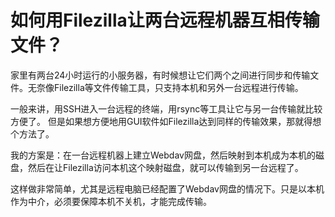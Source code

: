 # 如何用Filezilla让两台远程机器互相传输文件？

家里有两台24小时运行的小服务器，有时候想让它们两个之间进行同步和传输文件。无奈像Filezilla等文件传输工具，只支持本机和另外一台远程进行传输。

一般来讲，用SSH进入一台远程的终端，用rsync等工具让它与另一台传输就比较方便了。
但是如果想方便地用GUI软件如Filezilla达到同样的传输效果，那就得想个方法了。

我的方案是：在一台远程机器上建立Webdav网盘，然后映射到本机成为本机的磁盘，然后在让Filezilla访问本机这个映射磁盘，就可以传输到另一台远程了。

这样做非常简单，尤其是远程电脑已经配置了Webdav网盘的情况下。只是以本机作为中介，必须要保障本机不关机，才能完成传输。